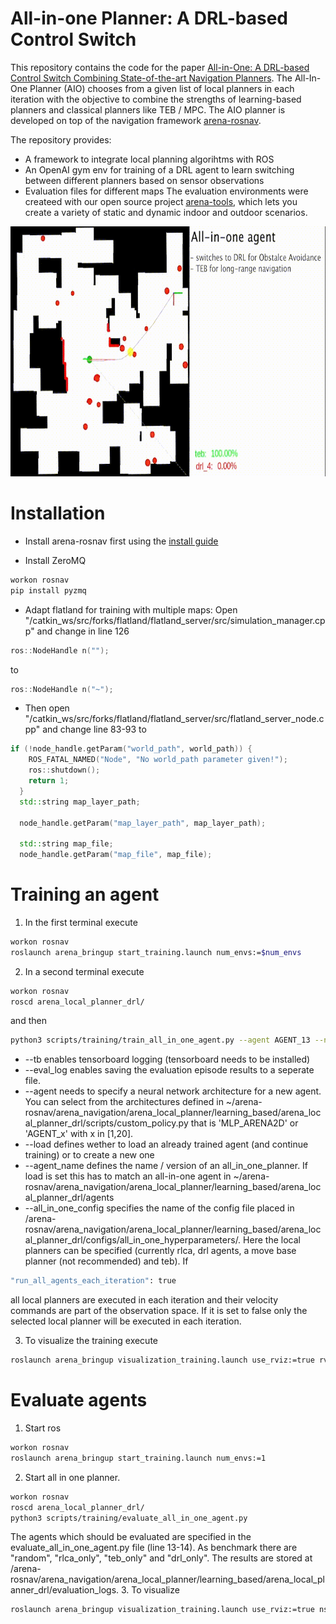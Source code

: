 # All-in-one Planner: A DRL-based Control Switch
This repository contains the code for the paper [All-in-One: A DRL-based Control Switch Combining State-of-the-art Navigation Planners](https://arxiv.org/pdf/2109.11636.pdf). The All-In-One Planner (AIO) chooses from a given list of local planners in each iteration with the objective to combine the strengths of learning-based planners and classical planners like TEB / MPC. The AIO planner is developed on top of the navigation framework [arena-rosnav](https://github.com/ignc-research/arena-rosnav).

The repository provides:
* A framework to integrate local planning algorihtms with ROS
* An OpenAI gym env for training of a DRL agent to learn switching between different planners based on sensor observations
* Evaluation files for different maps
The evaluation environments were createed with our open source project [arena-tools](https://github.com/ignc-research/arena-tools), which lets you create a variety of static and dynamic indoor and outdoor scenarios.

<p align="center">
 <img width="800" height="400" src="/videos/git/9b1a44e50f1d82027578431aaa09df6425371531.gif"> 
<p>
  
# Installation
* Install arena-rosnav first using the [install guide](docs/Installation.md)
 
* Install ZeroMQ

```bash
workon rosnav
pip install pyzmq
```
* Adapt flatland for training with multiple maps:
Open "/catkin_ws/src/forks/flatland/flatland_server/src/simulation_manager.cpp" and change in line 126
```c++
ros::NodeHandle n("");
```
to
```c++
ros::NodeHandle n("~");
```

* Then open "/catkin_ws/src/forks/flatland/flatland_server/src/flatland_server_node.cpp" and change line 83-93 to
```c++
if (!node_handle.getParam("world_path", world_path)) {
    ROS_FATAL_NAMED("Node", "No world_path parameter given!");
    ros::shutdown();
    return 1;
  }
  std::string map_layer_path;

  node_handle.getParam("map_layer_path", map_layer_path);

  std::string map_file;
  node_handle.getParam("map_file", map_file);
```

# Training an agent
1. In the first terminal execute
```bash
workon rosnav
roslaunch arena_bringup start_training.launch num_envs:=$num_envs
```
2. In a second terminal execute
```bash
workon rosnav
roscd arena_local_planner_drl/
```
and then
```bash
python3 scripts/training/train_all_in_one_agent.py --agent AGENT_13 --n_envs $num_envs --tb --eval_log --agent_name all_in_one_teb_rlca_drl4_rule03_policy13 --all_in_one_config all_in_one_default.json
```
* --tb enables tensorboard logging (tensorboard needs to be installed)
* --eval_log enables saving the evaluation episode results to a seperate file.
* --agent needs to specify a neural network architecture for a new agent. You can select from the architectures defined in ~/arena-rosnav/arena_navigation/arena_local_planner/learning_based/arena_local_planner_drl/scripts/custom_policy.py that is 'MLP_ARENA2D' or 'AGENT_x' with x in [1,20].
* --load defines wether to load an already trained agent (and continue training) or to create a new one
* --agent_name defines the name / version of an all_in_one_planner. If load is set this has to match an all-in-one agent in ~/arena-rosnav/arena_navigation/arena_local_planner/learning_based/arena_local_planner_drl/agents
* --all_in_one_config specifies the name of the config file placed in /arena-rosnav/arena_navigation/arena_local_planner/learning_based/arena_local_planner_drl/configs/all_in_one_hyperparameters/. Here the local planners can be specified (currently rlca, drl agents, a move base planner (not recommended) and teb). If
```bash
"run_all_agents_each_iteration": true
```
all local planners are executed in each iteration and their velocity commands are part of the observation space. If it is set to false only the selected local planner will be executed in each iteration.

3. To visualize the training execute
```bash
roslaunch arena_bringup visualization_training.launch use_rviz:=true rviz_file:=allinone_train
```

# Evaluate agents
1. Start ros
```bash
workon rosnav
roslaunch arena_bringup start_training.launch num_envs:=1
```
2. Start all in one planner.
```bash
workon rosnav
roscd arena_local_planner_drl/
python3 scripts/training/evaluate_all_in_one_agent.py
```
The agents which should be evaluated are specified in the evaluate_all_in_one_agent.py file (line 13-14). As benchmark there are "random", "rlca_only", "teb_only" and "drl_only". The results are stored at /arena-rosnav/arena_navigation/arena_local_planner/learning_based/arena_local_planner_drl/evaluation_logs.
3. To visualize
```bash
roslaunch arena_bringup visualization_training.launch use_rviz:=true ns:=eval_sim rviz_file:=allinone_evalsim
```
